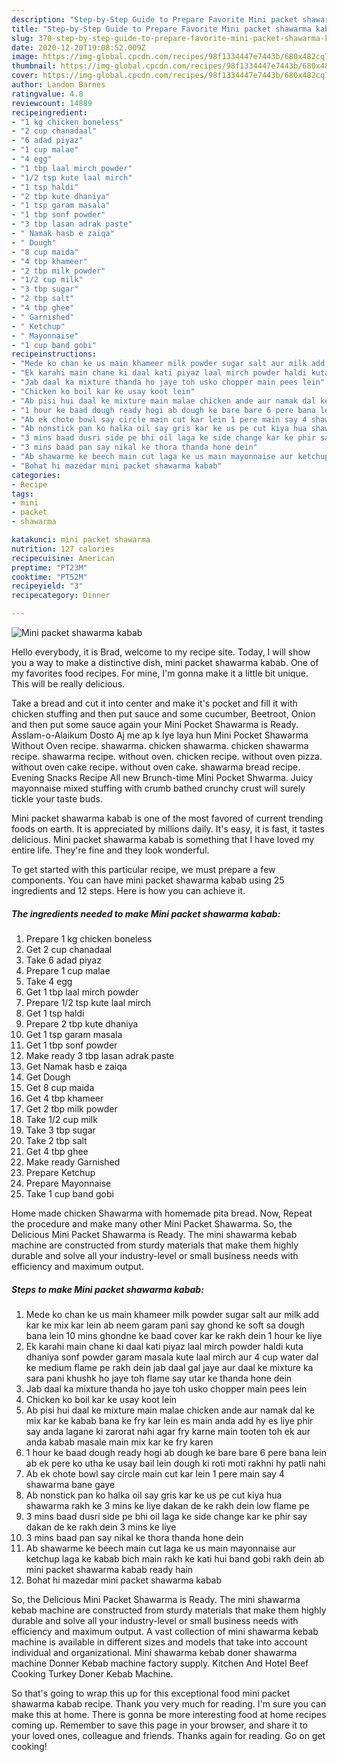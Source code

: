 ```yaml
---
description: "Step-by-Step Guide to Prepare Favorite Mini packet shawarma kabab"
title: "Step-by-Step Guide to Prepare Favorite Mini packet shawarma kabab"
slug: 370-step-by-step-guide-to-prepare-favorite-mini-packet-shawarma-kabab
date: 2020-12-20T19:08:52.009Z
image: https://img-global.cpcdn.com/recipes/98f1334447e7443b/680x482cq70/mini-packet-shawarma-kabab-recipe-main-photo.jpg
thumbnail: https://img-global.cpcdn.com/recipes/98f1334447e7443b/680x482cq70/mini-packet-shawarma-kabab-recipe-main-photo.jpg
cover: https://img-global.cpcdn.com/recipes/98f1334447e7443b/680x482cq70/mini-packet-shawarma-kabab-recipe-main-photo.jpg
author: Landon Barnes
ratingvalue: 4.8
reviewcount: 14889
recipeingredient:
- "1 kg chicken boneless"
- "2 cup chanadaal"
- "6 adad piyaz"
- "1 cup malae"
- "4 egg"
- "1 tbp laal mirch powder"
- "1/2 tsp kute laal mirch"
- "1 tsp haldi"
- "2 tbp kute dhaniya"
- "1 tsp garam masala"
- "1 tbp sonf powder"
- "3 tbp lasan adrak paste"
- " Namak hasb e zaiqa"
- " Dough"
- "8 cup maida"
- "4 tbp khameer"
- "2 tbp milk powder"
- "1/2 cup milk"
- "3 tbp sugar"
- "2 tbp salt"
- "4 tbp ghee"
- " Garnished"
- " Ketchup"
- " Mayonnaise"
- "1 cup band gobi"
recipeinstructions:
- "Mede ko chan ke us main khameer milk powder sugar salt aur milk add kar ke mix kar lein ab neem garam pani say ghond ke soft sa dough bana lein 10 mins ghondne ke baad cover kar ke rakh dein 1 hour ke liye"
- "Ek karahi main chane ki daal kati piyaz laal mirch powder haldi kuta dhaniya sonf powder garam masala kute laal mirch aur 4 cup water dal ke medium flame pe rakh dein jab daal gal jaye aur daal ke mixture ka sara pani khushk ho jaye toh flame say utar ke thanda hone dein"
- "Jab daal ka mixture thanda ho jaye toh usko chopper main pees lein"
- "Chicken ko boil kar ke usay koot lein"
- "Ab pisi hui daal ke mixture main malae chicken ande aur namak dal ke mix kar ke kabab bana ke fry kar lein es main anda add hy es liye phir say anda lagane ki zarorat nahi agar fry karne main tooten toh ek aur anda kabab masale main mix kar ke fry karen"
- "1 hour ke baad dough ready hogi ab dough ke bare bare 6 pere bana lein ab ek pere ko utha ke usay bail lein dough ki roti moti rakhni hy patli nahi"
- "Ab ek chote bowl say circle main cut kar lein 1 pere main say 4 shawarma bane gaye"
- "Ab nonstick pan ko halka oil say gris kar ke us pe cut kiya hua shawarma rakh ke 3 mins ke liye dakan de ke rakh dein low flame pe"
- "3 mins baad dusri side pe bhi oil laga ke side change kar ke phir say dakan de ke rakh dein 3 mins ke liye"
- "3 mins baad pan say nikal ke thora thanda hone dein"
- "Ab shawarme ke beech main cut laga ke us main mayonnaise aur ketchup laga ke kabab bich main rakh ke kati hui band gobi rakh dein ab mini packet shawarma kabab ready hain"
- "Bohat hi mazedar mini packet shawarma kabab"
categories:
- Recipe
tags:
- mini
- packet
- shawarma

katakunci: mini packet shawarma 
nutrition: 127 calories
recipecuisine: American
preptime: "PT23M"
cooktime: "PT52M"
recipeyield: "3"
recipecategory: Dinner

---
```



![Mini packet shawarma kabab](https://img-global.cpcdn.com/recipes/98f1334447e7443b/680x482cq70/mini-packet-shawarma-kabab-recipe-main-photo.jpg)

Hello everybody, it is Brad, welcome to my recipe site. Today, I will show you a way to make a distinctive dish, mini packet shawarma kabab. One of my favorites food recipes. For mine, I'm gonna make it a little bit unique. This will be really delicious.

Take a bread and cut it into center and make it&#39;s pocket and fill it with chicken stuffing and then put sauce and some cucumber, Beetroot, Onion and then put some sauce again your Mini Pocket Shawarma is Ready. Asslam-o-Alaikum Dosto Aj me ap k lye laya hun Mini Pocket Shawarma Without Oven recipe. shawarma. chicken shawarma. chicken shawarma recipe. shawarma recipe. without oven. chicken recipe. without oven pizza. without oven cake recipe. without oven cake. shawarma bread recipe. Evening Snacks Recipe All new Brunch-time Mini Pocket Shwarma. Juicy mayonnaise mixed stuffing with crumb bathed crunchy crust will surely tickle your taste buds.

Mini packet shawarma kabab is one of the most favored of current trending foods on earth. It is appreciated by millions daily. It's easy, it is fast, it tastes delicious. Mini packet shawarma kabab is something that I have loved my entire life. They're fine and they look wonderful.


To get started with this particular recipe, we must prepare a few components. You can have mini packet shawarma kabab using 25 ingredients and 12 steps. Here is how you can achieve it.

<!--inarticleads1-->

##### The ingredients needed to make Mini packet shawarma kabab:

1. Prepare 1 kg chicken boneless
1. Get 2 cup chanadaal
1. Take 6 adad piyaz
1. Prepare 1 cup malae
1. Take 4 egg
1. Get 1 tbp laal mirch powder
1. Prepare 1/2 tsp kute laal mirch
1. Get 1 tsp haldi
1. Prepare 2 tbp kute dhaniya
1. Get 1 tsp garam masala
1. Get 1 tbp sonf powder
1. Make ready 3 tbp lasan adrak paste
1. Get  Namak hasb e zaiqa
1. Get  Dough
1. Get 8 cup maida
1. Get 4 tbp khameer
1. Get 2 tbp milk powder
1. Take 1/2 cup milk
1. Take 3 tbp sugar
1. Take 2 tbp salt
1. Get 4 tbp ghee
1. Make ready  Garnished
1. Prepare  Ketchup
1. Prepare  Mayonnaise
1. Take 1 cup band gobi


Home made chicken Shawarma with homemade pita bread. Now, Repeat the procedure and make many other Mini Packet Shawarma. So, the Delicious Mini Packet Shawarma is Ready. The mini shawarma kebab machine are constructed from sturdy materials that make them highly durable and solve all your industry-level or small business needs with efficiency and maximum output. 

<!--inarticleads2-->

##### Steps to make Mini packet shawarma kabab:

1. Mede ko chan ke us main khameer milk powder sugar salt aur milk add kar ke mix kar lein ab neem garam pani say ghond ke soft sa dough bana lein 10 mins ghondne ke baad cover kar ke rakh dein 1 hour ke liye
1. Ek karahi main chane ki daal kati piyaz laal mirch powder haldi kuta dhaniya sonf powder garam masala kute laal mirch aur 4 cup water dal ke medium flame pe rakh dein jab daal gal jaye aur daal ke mixture ka sara pani khushk ho jaye toh flame say utar ke thanda hone dein
1. Jab daal ka mixture thanda ho jaye toh usko chopper main pees lein
1. Chicken ko boil kar ke usay koot lein
1. Ab pisi hui daal ke mixture main malae chicken ande aur namak dal ke mix kar ke kabab bana ke fry kar lein es main anda add hy es liye phir say anda lagane ki zarorat nahi agar fry karne main tooten toh ek aur anda kabab masale main mix kar ke fry karen
1. 1 hour ke baad dough ready hogi ab dough ke bare bare 6 pere bana lein ab ek pere ko utha ke usay bail lein dough ki roti moti rakhni hy patli nahi
1. Ab ek chote bowl say circle main cut kar lein 1 pere main say 4 shawarma bane gaye
1. Ab nonstick pan ko halka oil say gris kar ke us pe cut kiya hua shawarma rakh ke 3 mins ke liye dakan de ke rakh dein low flame pe
1. 3 mins baad dusri side pe bhi oil laga ke side change kar ke phir say dakan de ke rakh dein 3 mins ke liye
1. 3 mins baad pan say nikal ke thora thanda hone dein
1. Ab shawarme ke beech main cut laga ke us main mayonnaise aur ketchup laga ke kabab bich main rakh ke kati hui band gobi rakh dein ab mini packet shawarma kabab ready hain
1. Bohat hi mazedar mini packet shawarma kabab


So, the Delicious Mini Packet Shawarma is Ready. The mini shawarma kebab machine are constructed from sturdy materials that make them highly durable and solve all your industry-level or small business needs with efficiency and maximum output. A vast collection of mini shawarma kebab machine is available in different sizes and models that take into account individual and organizational. Mini shawarma kebab doner shawarma machine Donner Kebab machine factory supply. Kitchen And Hotel Beef Cooking Turkey Doner Kebab Machine. 

So that's going to wrap this up for this exceptional food mini packet shawarma kabab recipe. Thank you very much for reading. I'm sure you can make this at home. There is gonna be more interesting food at home recipes coming up. Remember to save this page in your browser, and share it to your loved ones, colleague and friends. Thanks again for reading. Go on get cooking!
